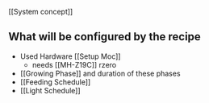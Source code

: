 [[System concept]]

## What will be configured by the recipe
- Used Hardware [[Setup Moc]]
	-  needs [[MH-Z19C]] rzero
- [[Growing Phase]] and duration of these phases
- [[Feeding Schedule]]
- [[Light Schedule]]
